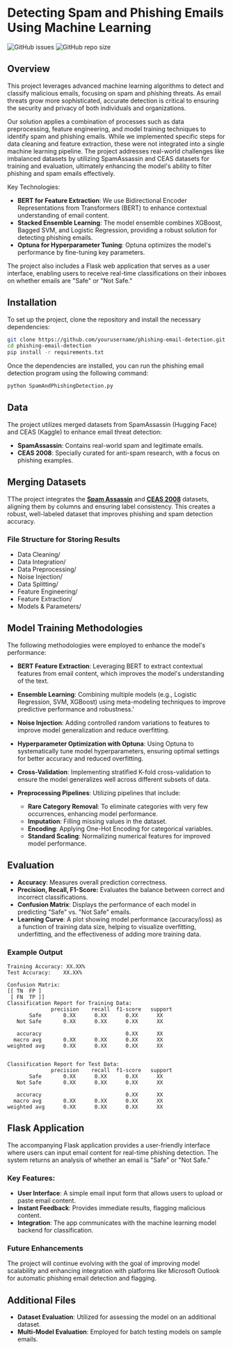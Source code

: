 # Detecting Spam and Phishing Emails Using Machine Learning

![GitHub issues](https://img.shields.io/github/issues/Koon-Kiat/Phishing-Email-Detection)
![GitHub repo size](https://img.shields.io/github/repo-size/Koon-Kiat/Phishing-Email-Detection)


## Overview
This project leverages advanced machine learning algorithms to detect and classify malicious emails, focusing on spam and phishing threats. As email threats grow more sophisticated, accurate detection is critical to ensuring the security and privacy of both individuals and organizations.

Our solution applies a combination of processes such as data preprocessing, feature engineering, and model training techniques to identify spam and phishing emails. While we implemented specific steps for data cleaning and feature extraction, these were not integrated into a single machine learning pipeline. The project addresses real-world challenges like imbalanced datasets by utilizing SpamAssassin and CEAS datasets for training and evaluation, ultimately enhancing the model's ability to filter phishing and spam emails effectively.

Key Technologies:
- **BERT for Feature Extraction**: We use Bidirectional Encoder Representations from Transformers (BERT) to enhance contextual understanding of email content.
- **Stacked Ensemble Learning**: The model ensemble combines XGBoost, Bagged SVM, and Logistic Regression, providing a robust solution for detecting phishing emails.
- **Optuna for Hyperparameter Tuning**: Optuna optimizes the model's performance by fine-tuning key parameters.

The project also includes a Flask web application that serves as a user interface, enabling users to receive real-time classifications on their inboxes on whether emails are "Safe" or "Not Safe."


## Installation

To set up the project, clone the repository and install the necessary dependencies:

```bash
git clone https://github.com/yourusername/phishing-email-detection.git
cd phishing-email-detection
pip install -r requirements.txt
```
Once the dependencies are installed, you can run the phishing email detection program using the following command:
```bash
python SpamAndPhishingDetection.py
```

## Data
The project utilizes merged datasets from SpamAssassin (Hugging Face) and CEAS (Kaggle) to enhance email threat detection:

- **SpamAssassin**: Contains real-world spam and legitimate emails.
- **CEAS 2008**: Specially curated for anti-spam research, with a focus on phishing examples.

## Merging Datasets
TThe project integrates the **[Spam Assassin](https://huggingface.co/datasets/talby/spamassassin)** and **[CEAS 2008](https://www.kaggle.com/datasets/naserabdullahalam/phishing-email-dataset?select=CEAS_08.csv)** datasets, aligning them by columns and ensuring label consistency. This creates a robust, well-labeled dataset that improves phishing and spam detection accuracy.

### File Structure for Storing Results
- Data Cleaning/
- Data Integration/
- Data Preprocessing/
- Noise Injection/
- Data Splitting/
- Feature Engineering/
- Feature Extraction/
- Models & Parameters/

## Model Training Methodologies
The following methodologies were employed to enhance the model's performance:

- **BERT Feature Extraction**: Leveraging BERT to extract contextual features from email content, which improves the model's understanding of the text.

- **Ensemble Learning**: Combining multiple models (e.g., Logistic Regression, SVM, XGBoost) using meta-modeling techniques to improve predictive performance and robustness.'

- **Noise Injection**: Adding controlled random variations to features to improve model generalization and reduce overfitting.

- **Hyperparameter Optimization with Optuna**: Using Optuna to systematically tune model hyperparameters, ensuring optimal settings for better accuracy and reduced overfitting.

- **Cross-Validation**: Implementing stratified K-fold cross-validation to ensure the model generalizes well across different subsets of data.

- **Preprocessing Pipelines**: Utilizing pipelines that include:

    - **Rare Category Removal**: To eliminate categories with very few occurrences, enhancing model performance.
    - **Imputation**: Filling missing values in the dataset.
    - **Encoding**: Applying One-Hot Encoding for categorical variables.
    - **Standard Scaling**: Normalizing numerical features for improved model performance.

## Evaluation
- **Accuracy**: Measures overall prediction correctness.
- **Precision, Recall, F1-Score:** Evaluates the balance between correct and incorrect classifications.
- **Confusion Matrix**: Displays the performance of each model in predicting "Safe" vs. "Not Safe" emails.
- **Learning Curve**: A plot showing model performance (accuracy/loss) as a function of training data size, helping to visualize overfitting, underfitting, and the effectiveness of adding more training data.




### Example Output
```
Training Accuracy: XX.XX%
Test Accuracy:    XX.XX%

Confusion Matrix:
[[ TN  FP ]
 [ FN  TP ]]
Classification Report for Training Data:
              precision    recall  f1-score   support
       Safe       0.XX      0.XX      0.XX      XX
   Not Safe       0.XX      0.XX      0.XX      XX

   accuracy                           0.XX      XX
  macro avg       0.XX      0.XX      0.XX      XX
weighted avg      0.XX      0.XX      0.XX      XX


Classification Report for Test Data:
              precision    recall  f1-score   support
       Safe       0.XX      0.XX      0.XX      XX
   Not Safe       0.XX      0.XX      0.XX      XX

   accuracy                           0.XX      XX
  macro avg       0.XX      0.XX      0.XX      XX
weighted avg      0.XX      0.XX      0.XX      XX
```

## Flask Application
The accompanying Flask application provides a user-friendly interface where users can input email content for real-time phishing detection. The system returns an analysis of whether an email is "Safe" or "Not Safe."

### Key Features:
- **User Interface**: A simple email input form that allows users to upload or paste email content.
- **Instant Feedback**: Provides immediate results, flagging malicious content.
- **Integration**: The app communicates with the machine learning model backend for classification.

### Future Enhancements
The project will continue evolving with the goal of improving model scalability and enhancing integration with platforms like Microsoft Outlook for automatic phishing email detection and flagging.

## Additional Files
- **Dataset Evaluation**: Utilized for assessing the model on an additional dataset.
- **Multi-Model Evaluation**: Employed for batch testing models on sample emails.
